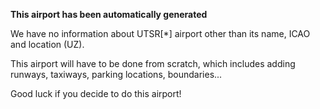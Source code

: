 **This airport has been automatically generated**

We have no information about UTSR[*] airport other than its name, ICAO and location (UZ).

This airport will have to be done from scratch, which includes adding runways, taxiways, parking locations, boundaries...

Good luck if you decide to do this airport!